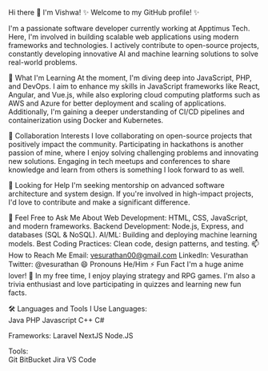 Hi there 👋 I'm Vishwa!
✨ Welcome to my GitHub profile! ✨

I'm a passionate software developer currently working at Apptimus Tech. Here, I'm involved in building scalable web applications using modern frameworks and technologies. I actively contribute to open-source projects, constantly developing innovative AI and machine learning solutions to solve real-world problems.

🌱 What I'm Learning
At the moment, I'm diving deep into JavaScript, PHP, and DevOps. I aim to enhance my skills in JavaScript frameworks like React, Angular, and Vue.js, while also exploring cloud computing platforms such as AWS and Azure for better deployment and scaling of applications. Additionally, I'm gaining a deeper understanding of CI/CD pipelines and containerization using Docker and Kubernetes.

👯 Collaboration Interests
I love collaborating on open-source projects that positively impact the community. Participating in hackathons is another passion of mine, where I enjoy solving challenging problems and innovating new solutions. Engaging in tech meetups and conferences to share knowledge and learn from others is something I look forward to as well.

🤔 Looking for Help
I'm seeking mentorship on advanced software architecture and system design. If you're involved in high-impact projects, I'd love to contribute and make a significant difference.

💬 Feel Free to Ask Me About
Web Development: HTML, CSS, JavaScript, and modern frameworks.
Backend Development: Node.js, Express, and databases (SQL & NoSQL).
AI/ML: Building and deploying machine learning models.
Best Coding Practices: Clean code, design patterns, and testing.
📫 How to Reach Me
Email: vesurathan00@gmail.com
LinkedIn: Vesurathan
Twitter: @vesurathan
😄 Pronouns
He/Him
⚡ Fun Fact
I'm a huge anime lover! 🎌 In my free time, I enjoy playing strategy and RPG games. I'm also a trivia enthusiast and love participating in quizzes and learning new fun facts.

🛠️ Languages and Tools I Use
Languages:    
 Java
 PHP
 Javascript
 C++
 C#
 
Frameworks:
Laravel
NextJS
Node.JS
 
Tools:  
Git
BitBucket
Jira
VS Code
 
 
  
